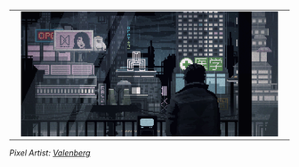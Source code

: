 <table align="center">
  <tr>
    <td width="2%"></td>
    <td width="96%">
      <a href="https://willbinns.org/">
        <img src="https://github.com/wbnns/wbnns/raw/master/future.gif">
      </a>
    </td>
    <td width="2%"></td>
  </tr>
</table>
<em>
  Pixel Artist: <a href="https://www.deviantart.com/valenberg">Valenberg</a>
</em>
